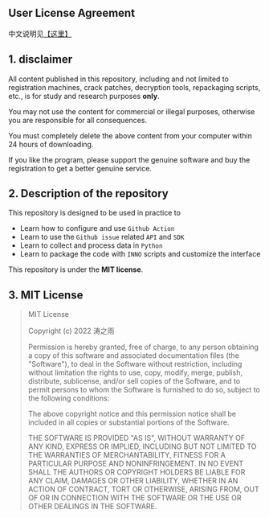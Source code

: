 ## User License Agreement

中文说明见[【这里】](License.zh.md)

## 1. disclaimer

All content published in this repository, including and not limited to registration machines, crack patches, decryption tools, repackaging scripts, etc., is for study and research purposes **only**.

You may not use the content for commercial or illegal purposes, otherwise you are responsible for all consequences.

You must completely delete the above content from your computer within 24 hours of downloading.

If you like the program, please support the genuine software and buy the registration to get a better genuine service.

## 2. Description of the repository

This repository is designed to be used in practice to
- Learn how to configure and use `Github Action`
- Learn to use the `Github issue` related `API` and `SDK`
- Learn to collect and process data in `Python`
- Learn to package the code with `INNO` scripts and customize the interface

This repository is under the **MIT license**.

## 3. MIT License
> MIT License
>
> Copyright (c) 2022 涛之雨
>
> Permission is hereby granted, free of charge, to any person obtaining a copy
> of this software and associated documentation files (the "Software"), to deal
> in the Software without restriction, including without limitation the rights
> to use, copy, modify, merge, publish, distribute, sublicense, and/or sell
> copies of the Software, and to permit persons to whom the Software is
> furnished to do so, subject to the following conditions:
> 
> The above copyright notice and this permission notice shall be included in all
> copies or substantial portions of the Software.
> 
> THE SOFTWARE IS PROVIDED "AS IS", WITHOUT WARRANTY OF ANY KIND, EXPRESS OR
> IMPLIED, INCLUDING BUT NOT LIMITED TO THE WARRANTIES OF MERCHANTABILITY,
> FITNESS FOR A PARTICULAR PURPOSE AND NONINFRINGEMENT. IN NO EVENT SHALL THE
> AUTHORS OR COPYRIGHT HOLDERS BE LIABLE FOR ANY CLAIM, DAMAGES OR OTHER
> LIABILITY, WHETHER IN AN ACTION OF CONTRACT, TORT OR OTHERWISE, ARISING FROM,
> OUT OF OR IN CONNECTION WITH THE SOFTWARE OR THE USE OR OTHER DEALINGS IN THE
> SOFTWARE.
